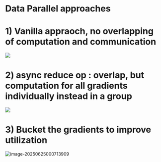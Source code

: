 # Data Parallel approaches





# 1) Vanilla appraoch, no overlapping of computation and communication

![](C:\Users\manu.chauhan\Downloads\tiny-huggingface-accelerate\assets\image-20250625000622418.png)



# 2) async reduce op : overlap, but computation for all gradients individually instead in a group

![](C:\Users\manu.chauhan\Downloads\tiny-huggingface-accelerate\assets\image-20250625000649699.png)



# 3) Bucket the gradients to improve utilization 

![image-20250625000713909](C:\Users\manu.chauhan\Downloads\tiny-huggingface-accelerate\assets\image-20250625000713909.png)